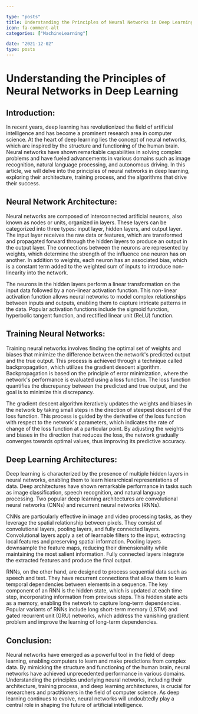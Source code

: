 ```yaml
---

type: "posts"
title: Understanding the Principles of Neural Networks in Deep Learning
icon: fa-comment-alt
categories: ["MachineLearning"]

date: "2021-12-02"
type: posts
---
```





# Understanding the Principles of Neural Networks in Deep Learning

## Introduction:
In recent years, deep learning has revolutionized the field of artificial intelligence and has become a prominent research area in computer science. At the heart of deep learning lies the concept of neural networks, which are inspired by the structure and functioning of the human brain. Neural networks have shown remarkable capabilities in solving complex problems and have fueled advancements in various domains such as image recognition, natural language processing, and autonomous driving. In this article, we will delve into the principles of neural networks in deep learning, exploring their architecture, training process, and the algorithms that drive their success.

## Neural Network Architecture:
Neural networks are composed of interconnected artificial neurons, also known as nodes or units, organized in layers. These layers can be categorized into three types: input layer, hidden layers, and output layer. The input layer receives the raw data or features, which are transformed and propagated forward through the hidden layers to produce an output in the output layer. The connections between the neurons are represented by weights, which determine the strength of the influence one neuron has on another. In addition to weights, each neuron has an associated bias, which is a constant term added to the weighted sum of inputs to introduce non-linearity into the network.

The neurons in the hidden layers perform a linear transformation on the input data followed by a non-linear activation function. This non-linear activation function allows neural networks to model complex relationships between inputs and outputs, enabling them to capture intricate patterns in the data. Popular activation functions include the sigmoid function, hyperbolic tangent function, and rectified linear unit (ReLU) function.

## Training Neural Networks:
Training neural networks involves finding the optimal set of weights and biases that minimize the difference between the network's predicted output and the true output. This process is achieved through a technique called backpropagation, which utilizes the gradient descent algorithm. Backpropagation is based on the principle of error minimization, where the network's performance is evaluated using a loss function. The loss function quantifies the discrepancy between the predicted and true output, and the goal is to minimize this discrepancy.

The gradient descent algorithm iteratively updates the weights and biases in the network by taking small steps in the direction of steepest descent of the loss function. This process is guided by the derivative of the loss function with respect to the network's parameters, which indicates the rate of change of the loss function at a particular point. By adjusting the weights and biases in the direction that reduces the loss, the network gradually converges towards optimal values, thus improving its predictive accuracy.

## Deep Learning Architectures:
Deep learning is characterized by the presence of multiple hidden layers in neural networks, enabling them to learn hierarchical representations of data. Deep architectures have shown remarkable performance in tasks such as image classification, speech recognition, and natural language processing. Two popular deep learning architectures are convolutional neural networks (CNNs) and recurrent neural networks (RNNs).

CNNs are particularly effective in image and video processing tasks, as they leverage the spatial relationship between pixels. They consist of convolutional layers, pooling layers, and fully connected layers. Convolutional layers apply a set of learnable filters to the input, extracting local features and preserving spatial information. Pooling layers downsample the feature maps, reducing their dimensionality while maintaining the most salient information. Fully connected layers integrate the extracted features and produce the final output.

RNNs, on the other hand, are designed to process sequential data such as speech and text. They have recurrent connections that allow them to learn temporal dependencies between elements in a sequence. The key component of an RNN is the hidden state, which is updated at each time step, incorporating information from previous steps. This hidden state acts as a memory, enabling the network to capture long-term dependencies. Popular variants of RNNs include long short-term memory (LSTM) and gated recurrent unit (GRU) networks, which address the vanishing gradient problem and improve the learning of long-term dependencies.

## Conclusion:
Neural networks have emerged as a powerful tool in the field of deep learning, enabling computers to learn and make predictions from complex data. By mimicking the structure and functioning of the human brain, neural networks have achieved unprecedented performance in various domains. Understanding the principles underlying neural networks, including their architecture, training process, and deep learning architectures, is crucial for researchers and practitioners in the field of computer science. As deep learning continues to evolve, neural networks will undoubtedly play a central role in shaping the future of artificial intelligence.